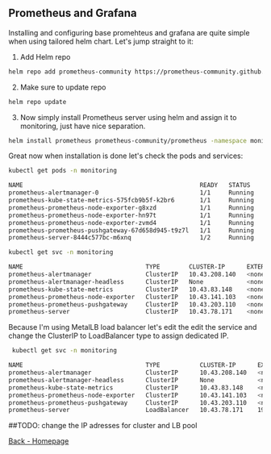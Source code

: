 ## Prometheus and Grafana

Installing and configuring base promehteus and grafana are quite simple when using tailored helm chart. Let's jump straight to it:

1. Add Helm repo
```bash
helm repo add prometheus-community https://prometheus-community.github.io/helm-charts
```

2. Make sure to update repo
```bash
helm repo update
```

3. Now simply install Prometheus server using helm and assign it to monitoring, just have nice separation.
```bash
helm install prometheus prometheus-community/prometheus -namespace monitoring 
```

Great now when installation is done let's check the pods and services:
```bash
kubectl get pods -n monitoring

NAME                                                 READY   STATUS    RESTARTS   AGE
prometheus-alertmanager-0                            1/1     Running   0          31s
prometheus-kube-state-metrics-575fcb9b5f-k2br6       1/1     Running   0          31s
prometheus-prometheus-node-exporter-g8xzd            1/1     Running   0          31s
prometheus-prometheus-node-exporter-hn97t            1/1     Running   0          31s
prometheus-prometheus-node-exporter-zvmd4            1/1     Running   0          31s
prometheus-prometheus-pushgateway-67d658d945-t9z7l   1/1     Running   0          31s
prometheus-server-8444c577bc-m6xnq                   1/2     Running   0          31s

kubectl get svc -n monitoring 

NAME                                  TYPE        CLUSTER-IP      EXTERNAL-IP   PORT(S)    AGE
prometheus-alertmanager               ClusterIP   10.43.208.140   <none>        9093/TCP   50s
prometheus-alertmanager-headless      ClusterIP   None            <none>        9093/TCP   50s
prometheus-kube-state-metrics         ClusterIP   10.43.83.148    <none>        8080/TCP   50s
prometheus-prometheus-node-exporter   ClusterIP   10.43.141.103   <none>        9100/TCP   50s
prometheus-prometheus-pushgateway     ClusterIP   10.43.203.110   <none>        9091/TCP   50s
prometheus-server                     ClusterIP   10.43.78.171    <none>        80/TCP     50s
```

Because I'm using MetalLB load balancer let's edit the edit the service and change the ClusterIP to LoadBalancer type to assign dedicated IP.

```bash
 kubectl get svc -n monitoring

NAME                                  TYPE           CLUSTER-IP      EXTERNAL-IP   PORT(S)        AGE
prometheus-alertmanager               ClusterIP      10.43.208.140   <none>        9093/TCP       3m50s
prometheus-alertmanager-headless      ClusterIP      None            <none>        9093/TCP       3m50s
prometheus-kube-state-metrics         ClusterIP      10.43.83.148    <none>        8080/TCP       3m50s
prometheus-prometheus-node-exporter   ClusterIP      10.43.141.103   <none>        9100/TCP       3m50s
prometheus-prometheus-pushgateway     ClusterIP      10.43.203.110   <none>        9091/TCP       3m50s
prometheus-server                     LoadBalancer   10.43.78.171    192.168.1.1   80:31768/TCP   3m50s
```

##TODO: change the IP adresses for cluster and LB pool 

[Back - Homepage](../README.md)